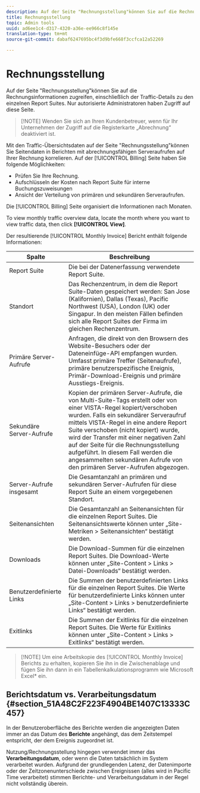 ```yaml
---
description: Auf der Seite "Rechnungsstellung"können Sie auf die Rechnungsinformationen zugreifen, einschließlich der Traffic-Details zu den einzelnen Report Suites. Nur autorisierte Administratoren haben Zugriff auf diese Seite.
title: Rechnungsstellung
topic: Admin tools
uuid: ad6ee1c4-d317-4320-a36e-ee966c8f145e
translation-type: tm+mt
source-git-commit: dabaf6247695bc4f3d9bfe668f3ccfca12a52269

---
```



# Rechnungsstellung

Auf der Seite &quot;Rechnungsstellung&quot;können Sie auf die Rechnungsinformationen zugreifen, einschließlich der Traffic-Details zu den einzelnen Report Suites. Nur autorisierte Administratoren haben Zugriff auf diese Seite.

>[!NOTE] Wenden Sie sich an Ihren Kundenbetreuer, wenn für Ihr Unternehmen der Zugriff auf die Registerkarte „Abrechnung“ deaktiviert ist.

Mit den Traffic-Übersichtsdaten auf der Seite &quot;Rechnungsstellung&quot;können Sie Seitendaten in Berichten mit abrechnungsfähigen Serveraufrufen auf Ihrer Rechnung korrelieren. Auf der [!UICONTROL Billing] Seite haben Sie folgende Möglichkeiten:

* Prüfen Sie Ihre Rechnung.
* Aufschlüsseln der Kosten nach Report Suite für interne Buchungszuweisungen
* Ansicht der Verteilung von primären und sekundären Serveraufrufen.

Die [!UICONTROL Billing] Seite organisiert die Informationen nach Monaten.

To view monthly traffic overview data, locate the month where you want to view traffic data, then click **[!UICONTROL View]**.

Der resultierende [!UICONTROL Monthly Invoice] Bericht enthält folgende Informationen:

| Spalte | Beschreibung |
|--- |--- |
| Report Suite | Die bei der Datenerfassung verwendete Report Suite. |
| Standort | Das Rechenzentrum, in dem die Report Suite-Daten gespeichert werden: San Jose (Kalifornien), Dallas (Texas), Pacific Northwest (USA), London (UK) oder Singapur. In den meisten Fällen befinden sich alle Report Suites der Firma im gleichen Rechenzentrum. |
| Primäre Server-Aufrufe | Anfragen, die direkt von den Browsern des Website-Besuchers oder der Dateneinfüge-API empfangen wurden. Umfasst primäre Treffer (Seitenaufrufe), primäre benutzerspezifische Ereignis, Primär-Download-Ereignis und primäre Ausstiegs-Ereignis. |
| Sekundäre Server-Aufrufe | Kopien der primären Server-Aufrufe, die von Multi-Suite-Tags erstellt oder von einer VISTA-Regel kopiert/verschoben wurden.  Falls ein sekundärer Serveraufruf mittels VISTA-Regel in eine andere Report Suite verschoben (nicht kopiert) wurde, wird der Transfer mit einer negativen Zahl auf der Seite für die Rechnungsstellung aufgeführt. In diesem Fall werden die angesammelten sekundären Aufrufe von den primären Server-Aufrufen abgezogen. |
| Server-Aufrufe insgesamt | Die Gesamtanzahl an primären und sekundären Server-Aufrufen für diese Report Suite an einem vorgegebenen Standort. |
| Seitenansichten | Die Gesamtanzahl an Seitenansichten für die einzelnen Report Suites. Die Seitenansichtswerte können unter „Site-Metriken > Seitenansichten“ bestätigt werden. |
| Downloads | Die Download-Summen für die einzelnen Report Suites. Die Download-Werte können unter „Site-Content > Links > Datei-Downloads“ bestätigt werden. |
| Benutzerdefinierte Links | Die Summen der benutzerdefinierten Links für die einzelnen Report Suites. Die Werte für benutzerdefinierte Links können unter „Site-Content > Links > benutzerdefinierte Links“ bestätigt werden. |
| Exitlinks | Die Summen der Exitlinks für die einzelnen Report Suites. Die Werte für Exitlinks können unter „Site-Content > Links > Exitlinks“ bestätigt werden. |

>[!NOTE] Um eine Arbeitskopie des [!UICONTROL Monthly Invoice] Berichts zu erhalten, kopieren Sie ihn in die Zwischenablage und fügen Sie ihn dann in ein Tabellenkalkulationsprogramm wie Microsoft Excel* ein.

## Berichtsdatum vs. Verarbeitungsdatum {#section_51A48C2F223F4904BE1407C13333C457}

In der Benutzeroberfläche des Berichte werden die angezeigten Daten immer an das Datum des **Berichte** angehängt, das dem Zeitstempel entspricht, der dem Ereignis zugeordnet ist.

Nutzung/Rechnungsstellung hingegen verwendet immer das **Verarbeitungsdatum**, oder wenn die Daten tatsächlich im System verarbeitet wurden. Aufgrund der grundlegenden Latenz, der Datenimporte oder der Zeitzonenunterschiede zwischen Ereignissen (alles wird in Pacific Time verarbeitet) stimmen Berichte- und Verarbeitungsdatum in der Regel nicht vollständig überein.
